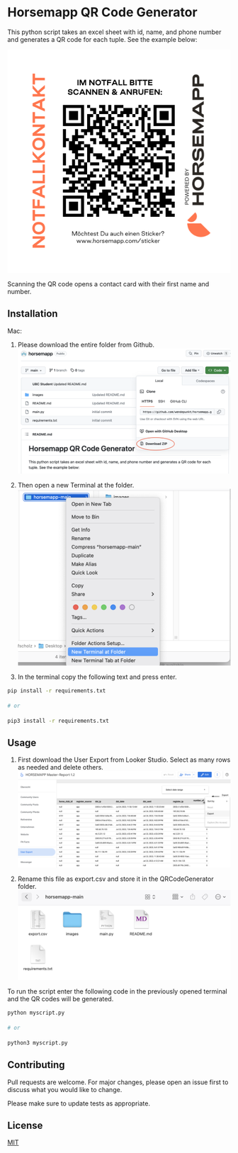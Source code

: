 # Horsemapp QR Code Generator

This python script takes an excel sheet with id, name, and phone number and generates
a QR code for each tuple. See the example below:

![](images/sample.png)

Scanning the QR code opens a contact card with their first name and number. 

## Installation

Mac: 

1. Please download the entire folder from Github.
![](images/instruction1.png)


2. Then open a new Terminal at the folder.
![](images/instruction2.png)


3. In the terminal copy the following text and press enter.
```bash
pip install -r requirements.txt

# or 

pip3 install -r requirements.txt
```

## Usage

1. First download the User Export from Looker Studio. Select as many rows as needed and delete others. 
![](images/instruction3.png)


2. Rename this file as export.csv and store it in the QRCodeGenerator folder.
![](images/instruction4.png)

To run the script enter the following code in the previously opened terminal and the QR codes 
will be generated.

```bash
python myscript.py

# or 

python3 myscript.py
```

## Contributing

Pull requests are welcome. For major changes, please open an issue first
to discuss what you would like to change.

Please make sure to update tests as appropriate.

## License

[MIT](https://choosealicense.com/licenses/mit/)